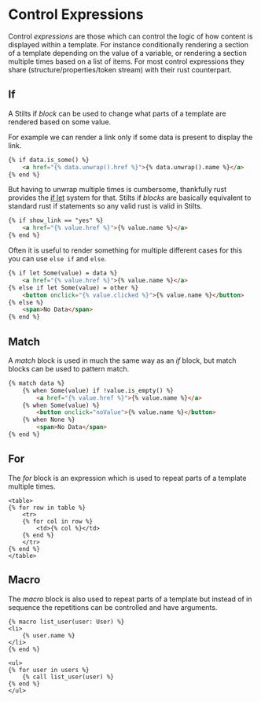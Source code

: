 # Control Expressions

Control *expressions* are those which can control the logic of how content is displayed within a template.
For instance conditionally rendering a section of a template depending on the value of a variable, or
rendering a section multiple times based on a list of items. For most control expressions they share
(structure/properties/token stream) with their rust counterpart.

## If

A Stilts if *block* can be used to change what parts of a template are rendered based on some value.

For example we can render a link only if some data is present to display the link.
```html
{% if data.is_some() %}
    <a href="{% data.unwrap().href %}">{% data.unwrap().name %}</a>
{% end %}
```

But having to unwrap multiple times is cumbersome, thankfully rust provides the [if let](https://doc.rust-lang.org/reference/expressions/if-expr.html#if-let-expressions)
system for that. Stilts if *blocks* are basically equivalent to standard rust if statements so any valid rust is valid in Stilts.
```html
{% if show_link == "yes" %}
    <a href="{% value.href %}">{% value.name %}</a>
{% end %}
```

Often it is useful to render something for multiple different cases for this you can use `else if` and `else`.
```html
{% if let Some(value) = data %}
    <a href="{% value.href %}">{% value.name %}</a>
{% else if let Some(value) = other %}
    <button onclick="{% value.clicked %}">{% value.name %}</button>
{% else %}
    <span>No Data</span>
{% end %}
```

## Match

A *match* block is used in much the same way as an *if* block, but match blocks can be used to pattern match.

```html
{% match data %}
    {% when Some(value) if !value.is_empty() %}
        <a href="{% value.href %}">{% value.name %}</a>
    {% when Some(value) %}
        <button onclick="noValue">{% value.name %}</button>
    {% when None %}
        <span>No Data</span>
{% end %}
```

## For

The *for* block is an expression which is used to repeat parts of a template multiple times.

```stilts
<table>
{% for row in table %}
    <tr>
    {% for col in row %}
        <td>{% col %}</td>
    {% end %}
    </tr>
{% end %}
</table>
```

## Macro

The *macro* block is also used to repeat parts of a template but instead of in sequence the repetitions
can be controlled and have arguments.

```stilts
{% macro list_user(user: User) %}
<li>
    {% user.name %}
</li>
{% end %}

<ul>
{% for user in users %}
    {% call list_user(user) %}
{% end %}
</ul>
```
